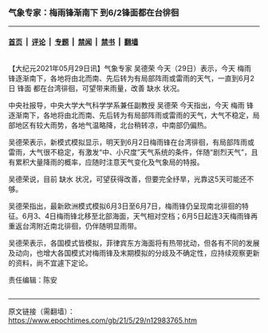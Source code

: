 ### 气象专家：梅雨锋渐南下 到6/2锋面都在台徘徊

---

#### [首页](../../../..?n12983765) &nbsp;|&nbsp; [评论](../../../../../epoch-comment?n12983765) &nbsp;|&nbsp; [专题](../../../../../epoch-special?n12983765) &nbsp;|&nbsp; [禁闻](../../../../../epoch-news?n12983765) &nbsp;|&nbsp; [禁书](../../../../../books?n12983765) &nbsp;|&nbsp; [翻墙](https://github.com/gfw-breaker/nogfw/blob/master/README.md?n12983765)


<div class="column" id="artbody" itemprop="articleBody">
 <!-- article content begin -->
 <p>
  【大纪元2021年05月29日讯】气象专家
  <ok href="https://www.epochtimes.com/gb/tag/%E5%90%B4%E5%BE%B7%E8%8D%A3.html">
   吴德荣
  </ok>
  今天（29日）表示，今天
  <ok href="https://www.epochtimes.com/gb/tag/%E6%A2%85%E9%9B%A8.html">
   梅雨
  </ok>
  锋逐渐南下，各地将由北而南、先后转为有局部阵雨或雷雨的天气，一直到6月2日
  <ok href="https://www.epochtimes.com/gb/tag/%E9%94%8B%E9%9D%A2.html">
   锋面
  </ok>
  都在台湾徘徊，可望带来雨量，改善
  <ok href="https://www.epochtimes.com/gb/tag/%E7%BC%BA%E6%B0%B4.html">
   缺水
  </ok>
  状况。
 </p>
 <p>
  中央社报导，中央大学大气科学学系兼任副教授
  <ok href="https://www.epochtimes.com/gb/tag/%E5%90%B4%E5%BE%B7%E8%8D%A3.html">
   吴德荣
  </ok>
  今天指出，今天
  <ok href="https://www.epochtimes.com/gb/tag/%E6%A2%85%E9%9B%A8.html">
   梅雨
  </ok>
  锋逐渐南下，各地将由北而南、先后转为有局部阵雨或雷雨的天气，大气不稳定，局部地区有较大雨势，各地气温略降，北台稍转凉，中南部仍偏热。
 </p>
 <p>
  吴德荣表示，新模式模拟显示，明天到6月2日梅雨锋在台湾徘徊，有局部阵雨或雷雨，大气很不稳定，有激发“中、小尺度”天气系统的条件，伴随“剧烈天气”，且有累积大量降雨的概率，应随时注意天气变化及气象局的特报。
 </p>
 <p>
  吴德荣说，目前
  <ok href="https://www.epochtimes.com/gb/tag/%E7%BC%BA%E6%B0%B4.html">
   缺水
  </ok>
  状况，可望获得改善，但要完全纾旱，光靠这5天可能还不够。
 </p>
 <p>
  吴德荣指出，最新欧洲模式模拟6月3日至6月7日，梅雨锋仍呈现南北徘徊的特征。6月3、4日梅雨锋北移至北部海面，天气相对空档；6月5日起连3天梅雨锋再重返台湾附近南北徘徊，仍伴随明显雨带。
 </p>
 <p>
  吴德荣表示，各国模式皆模拟，菲律宾东方海面将有热带扰动，但各有不同的发展及动向，也增大各国模式对梅雨锋及末期模拟的分歧及不确定性，应持续观察更新的资料，尚不宜遽下定论。
 </p>
 <p>
  责任编辑：陈安
 </p>
 <!-- article content end -->
</div>


---

原文链接（需翻墙）：https://www.epochtimes.com/gb/21/5/29/n12983765.htm